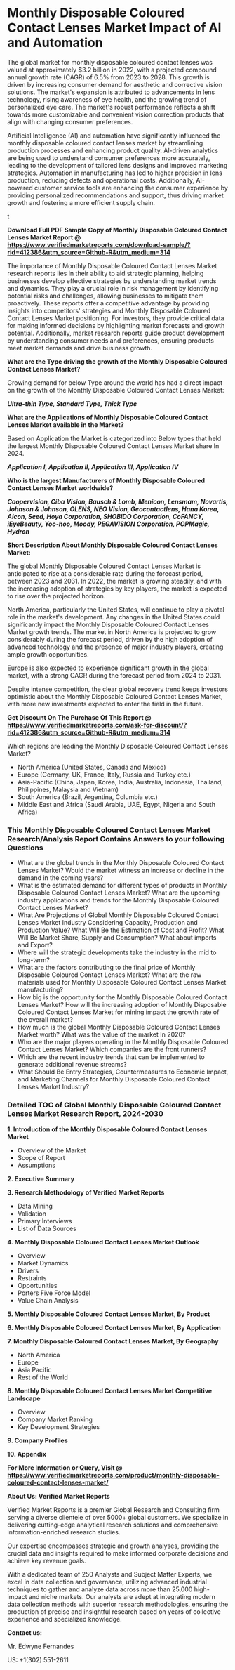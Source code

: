 <meta name="title" content="Global Monthly Disposable Coloured Contact Lenses Market Impact of AI and Automation"><meta name="description" content="The global market for monthly disposable coloured contact lenses was valued at approximately $3.2 billion in 2022, with a projected compound annual growth rate (CAGR) "><meta name="title" content="Monthly Disposable Coloured Contact Lenses Market Size, Share, Scope, Trends, Growth, Opportunities, Analysis, Forecast"><h1>Monthly Disposable Coloured Contact Lenses Market Impact of AI and Automation</h1><p>The global market for monthly disposable coloured contact lenses was valued at approximately $3.2 billion in 2022, with a projected compound annual growth rate (CAGR) of 6.5% from 2023 to 2028. This growth is driven by increasing consumer demand for aesthetic and corrective vision solutions. The market's expansion is attributed to advancements in lens technology, rising awareness of eye health, and the growing trend of personalized eye care. The market's robust performance reflects a shift towards more customizable and convenient vision correction products that align with changing consumer preferences.</p><p>Artificial Intelligence (AI) and automation have significantly influenced the monthly disposable coloured contact lenses market by streamlining production processes and enhancing product quality. AI-driven analytics are being used to understand consumer preferences more accurately, leading to the development of tailored lens designs and improved marketing strategies. Automation in manufacturing has led to higher precision in lens production, reducing defects and operational costs. Additionally, AI-powered customer service tools are enhancing the consumer experience by providing personalized recommendations and support, thus driving market growth and fostering a more efficient supply chain.</p>t</p><p id="" class=""><strong>Download Full PDF Sample Copy of Monthly Disposable Coloured Contact Lenses Market Report @ <a href="https://www.verifiedmarketreports.com/download-sample/?rid=412386&utm_source=Github-R&utm_medium=314" target="_blank">https://www.verifiedmarketreports.com/download-sample/?rid=412386&utm_source=Github-R&utm_medium=314</a></strong></p><p>The importance of&nbsp;Monthly Disposable Coloured Contact Lenses Market research reports lies in their ability to aid strategic planning, helping businesses develop effective strategies by understanding market trends and dynamics. They play a crucial role in risk management by identifying potential risks and challenges, allowing businesses to mitigate them proactively. These reports offer a competitive advantage by providing insights into competitors' strategies and Monthly Disposable Coloured Contact Lenses Market positioning. For investors, they provide critical data for making informed decisions by highlighting market forecasts and growth potential. Additionally, market research reports guide product development by understanding consumer needs and preferences, ensuring products meet market demands and drive business growth.</p><p><strong>What are the&nbsp;Type driving the growth of the Monthly Disposable Coloured Contact Lenses Market?</strong></p><p id="" class="">Growing demand for below Type around the world has had a direct impact on the growth of the Monthly Disposable Coloured Contact Lenses Market:</p><em><strong>Ultra-thin Type, Standard Type, Thick Type</strong></em></p><strong>What are the&nbsp;Applications&nbsp;of Monthly Disposable Coloured Contact Lenses Market available in the Market?</strong></p><p id="" class="">Based on Application the Market is categorized into Below types that held the largest Monthly Disposable Coloured Contact Lenses Market share In 2024.</p><em><strong>Application I, Application II, Application III, Application IV</strong></em></p><strong>Who is the largest Manufacturers of Monthly Disposable Coloured Contact Lenses Market worldwide?</strong></p><p><em><strong>Coopervision, Ciba Vision, Bausch & Lomb, Menicon, Lensmam, Novartis, Johnson & Johnson, OLENS, NEO Vision, Geocontactlens, Hana Korea, Alcon, Seed, Hoya Corporation, SHOBIDO Corporation, CoFANCY, iEyeBeauty, Yoo-hoo, Moody, PEGAVISION Corporation, POPMagic, Hydron</strong></em></p><p id="" class=""><strong>Short Description About Monthly Disposable Coloured Contact Lenses Market:</strong></p><p>The global Monthly Disposable Coloured Contact Lenses Market is anticipated to rise at a considerable rate during the forecast period, between 2023 and 2031. In 2022, the market is growing steadily, and with the increasing adoption of strategies by key players, the market is expected to rise over the projected horizon.</p><p>North America, particularly the United States, will continue to play a pivotal role in the market's development. Any changes in the United States could significantly impact the Monthly Disposable Coloured Contact Lenses Market growth trends. The market in North America is projected to grow considerably during the forecast period, driven by the high adoption of advanced technology and the presence of major industry players, creating ample growth opportunities.</p><p>Europe is also expected to experience significant growth in the global market, with a strong CAGR during the forecast period from 2024 to 2031.</p><p>Despite intense competition, the clear global recovery trend keeps investors optimistic about the Monthly Disposable Coloured Contact Lenses Market, with more new investments expected to enter the field in the future.</p><p id="" class=""><strong>Get Discount On The Purchase Of This Report @ <a href="https://www.verifiedmarketreports.com/ask-for-discount/?rid=412386&utm_source=Github-R&utm_medium=314" target="_blank">https://www.verifiedmarketreports.com/ask-for-discount/?rid=412386&utm_source=Github-R&utm_medium=314</a></strong></p>Which regions are leading the Monthly Disposable Coloured Contact Lenses Market?</p><ul><li>North America (United States, Canada and Mexico)</li><li>Europe (Germany, UK, France, Italy, Russia and Turkey etc.)</li><li>Asia-Pacific (China, Japan, Korea, India, Australia, Indonesia, Thailand, Philippines, Malaysia and Vietnam)</li><li>South America (Brazil, Argentina, Columbia etc.)</li><li>Middle East and Africa (Saudi Arabia, UAE, Egypt, Nigeria and South Africa)</li></ul><h3 id="" class="">This Monthly Disposable Coloured Contact Lenses Market Research/Analysis Report Contains Answers to your following Questions</h3><ul><li>What are the global trends in the Monthly Disposable Coloured Contact Lenses Market? Would the market witness an increase or decline in the demand in the coming years?</li><li>What is the estimated demand for different types of products in Monthly Disposable Coloured Contact Lenses Market? What are the upcoming industry applications and trends for the Monthly Disposable Coloured Contact Lenses Market?</li><li>What Are Projections of Global Monthly Disposable Coloured Contact Lenses Market Industry Considering Capacity, Production and Production Value? What Will Be the Estimation of Cost and Profit? What Will Be Market Share, Supply and Consumption? What about imports and Export?</li><li>Where will the strategic developments take the industry in the mid to long-term?</li><li>What are the factors contributing to the final price of Monthly Disposable Coloured Contact Lenses Market? What are the raw materials used for Monthly Disposable Coloured Contact Lenses Market manufacturing?</li><li>How big is the opportunity for the Monthly Disposable Coloured Contact Lenses Market? How will the increasing adoption of Monthly Disposable Coloured Contact Lenses Market for mining impact the growth rate of the overall market?</li><li>How much is the global Monthly Disposable Coloured Contact Lenses Market worth? What was the value of the market In 2020?</li><li>Who are the major players operating in the Monthly Disposable Coloured Contact Lenses Market? Which companies are the front runners?</li><li>Which are the recent industry trends that can be implemented to generate additional revenue streams?</li><li>What Should Be Entry Strategies, Countermeasures to Economic Impact, and Marketing Channels for Monthly Disposable Coloured Contact Lenses Market Industry?</li></ul><h3 id="" class="">Detailed TOC of Global Monthly Disposable Coloured Contact Lenses Market Research Report, 2024-2030</h3><p id="" class=""><strong>1. Introduction of the Monthly Disposable Coloured Contact Lenses Market</strong></p><ul><li>Overview of the Market</li><li>Scope of Report</li><li>Assumptions</li></ul><p id="" class=""><strong>2. Executive Summary</strong></p><p id="" class=""><strong>3. Research Methodology of Verified Market Reports</strong></p><ul><li>Data Mining</li><li>Validation</li><li>Primary Interviews</li><li>List of Data Sources</li></ul><p id="" class=""><strong>4. Monthly Disposable Coloured Contact Lenses Market Outlook</strong></p><ul><li>Overview</li><li>Market Dynamics</li><li>Drivers</li><li>Restraints</li><li>Opportunities</li><li>Porters Five Force Model</li><li>Value Chain Analysis</li></ul><p id="" class=""><strong>5. Monthly Disposable Coloured Contact Lenses Market, By Product</strong></p><p id="" class=""><strong>6. Monthly Disposable Coloured Contact Lenses Market, By Application</strong></p><p id="" class=""><strong>7. Monthly Disposable Coloured Contact Lenses Market, By Geography</strong></p><ul><li>North America</li><li>Europe</li><li>Asia Pacific</li><li>Rest of the World</li></ul><p id="" class=""><strong>8. Monthly Disposable Coloured Contact Lenses Market Competitive Landscape</strong></p><ul><li>Overview</li><li>Company Market Ranking</li><li>Key Development Strategies</li></ul><p id="" class=""><strong>9. Company Profiles</strong></p><p id="" class=""><strong>10. Appendix</strong></p><p id="" class=""><strong>For More Information or Query, Visit @ <a href="https://www.verifiedmarketreports.com/product/monthly-disposable-coloured-contact-lenses-market/" target="_blank">https://www.verifiedmarketreports.com/product/monthly-disposable-coloured-contact-lenses-market/</a></strong></p><p id="" class=""><strong>About Us: Verified Market Reports</strong></p><p id="" class="">Verified Market Reports is a premier Global Research and Consulting firm serving a diverse clientele of over 5000+ global customers. We specialize in delivering cutting-edge analytical research solutions and comprehensive information-enriched research studies.</p><p id="" class="">Our expertise encompasses strategic and growth analyses, providing the crucial data and insights required to make informed corporate decisions and achieve key revenue goals.</p><p id="" class="">With a dedicated team of 250 Analysts and Subject Matter Experts, we excel in data collection and governance, utilizing advanced industrial techniques to gather and analyze data across more than 25,000 high-impact and niche markets. Our analysts are adept at integrating modern data collection methods with superior research methodologies, ensuring the production of precise and insightful research based on years of collective experience and specialized knowledge.</p><p id="" class=""><strong>Contact us:</strong></p><p id="" class="">Mr. Edwyne Fernandes</p><p id="" class="">US: +1(302) 551-2611</p>